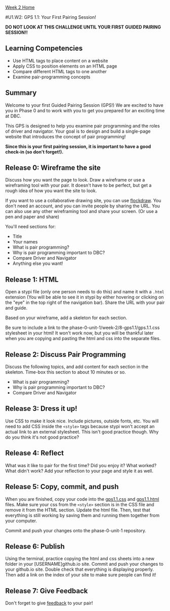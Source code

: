 [Week 2 Home](../)

#U1.W2: GPS 1.1: Your First Pairing Session! 

**DO NOT LOOK AT THIS CHALLENGE UNTIL YOUR FIRST GUIDED PAIRING SESSION!!**

## Learning Competencies
  - Use HTML tags to place content on a website
  - Apply CSS to position elements on an HTML page
  - Compare different HTML tags to one another
  - Examine pair-programming concepts

## Summary
  Welcome to your first Guided Pairing Session (GPS!)
  We are excited to have you in Phase 0 and to work with
  you to get you prepared for an exciting time at DBC. 

  This GPS is designed to help you examine pair programming and the roles of driver and 
  navigator. Your goal is to design and build a single-page website that
  introduces the concept of pair programming!
  
  **Since this is your first pairing session, it is important
  to have a good check-in (so don't forget!).**

## Release 0: Wireframe the site
Discuss how you want the page to look. Draw a wireframe or use a wireframing tool with your pair. It doesn't have to be perfect, but get a rough idea of how you want the site to look. 

If you want to use a collaborative drawing site, you can use [flockdraw](http://flockdraw.com). You don't need an account, and you can invite people by sharing the URL. You can also use any other wireframing tool and share your screen. (Or use a pen and paper and share)

You'll need sections for:
- Title
- Your names
- What is pair programming?
- Why is pair programming important to DBC?
- Compare Driver and Navigator
- Anything else you want!

## Release 1: HTML

Open a stypi file (only one person needs to do this) and name it with a `.html` extension (You will be able to see it in stypi by either hovering or clicking on the "eye" in the top right of the navigation bar). Share the URL with your pair and guide. 

Based on your wireframe, add a skeleton for each section. 

Be sure to include a link to the phase-0-unit-1/week-2/8-gps1.1/gps.1.1.css stylesheet in your html! It won't work now, but you will be thankful later when you are copying and pasting the html and css into the separate files. 


## Release 2: Discuss Pair Programming
Discuss the following topics, and add content for each section in the skeleton. Time-box this section to about 10 minutes or so.

- What is pair programming?
- Why is pair programming important to DBC?
- Compare Driver and Navigator

## Release 3: Dress it up! 
Use CSS to make it look nice. Include pictures, outside fonts, etc. You will need to add CSS inside the `<style>` tags because stypi won't accept an actual link to an external stylesheet. This isn't good practice though. Why do you think it's not good practice?

## Release 4: Reflect 
What was it like to pair for the first time? Did you enjoy it? What worked? What didn't work? Add your reflection to your page and style it as well. 

## Release 5: Copy, commit, and push
When you are finished, copy your code into the [gps1.1.css](gps1.1.css) and [gps1.1.html](gps1.1.html) files. Make sure your css from the `<style>` section is in the CSS file and remove it from the HTML section. Update the html file. Then, test that everything is still  working by saving them 
and running them together from your computer. 

Commit and push your changes onto the phase-0-unit-1 repository. 

## Release 6: Publish
Using the terminal, practice copying the html and css sheets into a new folder in your [USERNAME]github.io site. Commit and push your changes to your github.io site. Double check that everything is displaying properly. Then add a link on the index of your site to make sure people can find it!

## Release 7: Give Feedback
Don't forget to give [feedback](https://socrates.devbootcamp.com/feedback/new) to your pair!
